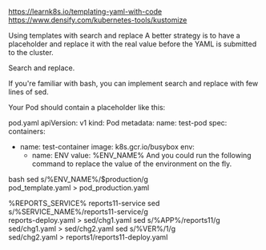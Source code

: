 https://learnk8s.io/templating-yaml-with-code
https://www.densify.com/kubernetes-tools/kustomize


Using templates with search and replace
A better strategy is to have a placeholder and replace it with the real value before the YAML is submitted to the cluster.

Search and replace.

If you're familiar with bash, you can implement search and replace with few lines of sed.

Your Pod should contain a placeholder like this:

pod.yaml
apiVersion: v1
kind: Pod
metadata:
  name: test-pod
spec:
  containers:
  - name: test-container
    image: k8s.gcr.io/busybox
    env:
    - name: ENV
      value: %ENV_NAME%
And you could run the following command to replace the value of the environment on the fly.

bash
sed s/%ENV_NAME%/$production/g \
 pod_template.yaml > pod_production.yaml

%REPORTS_SERVICE%
 reports11-service
sed s/%SERVICE_NAME%/reports11-service/g \
 reports-deploy.yaml > sed/chg1.yaml
sed s/%APP%/reports11/g \
 sed/chg1.yaml > sed/chg2.yaml
sed s/%VER%/1/g \
 sed/chg2.yaml > reports1/reports11-deploy.yaml
